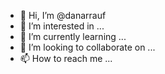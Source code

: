 - 👋 Hi, I’m @danarrauf
- 👀 I’m interested in ...
- 🌱 I’m currently learning ...
- 💞️ I’m looking to collaborate on ...
- 📫 How to reach me ...

<!---
danarrauf/danarrauf is a ✨ special ✨ repository because its `README.md` (this file) appears on your GitHub profile.
You can click the Preview link to take a look at your changes.
--->
